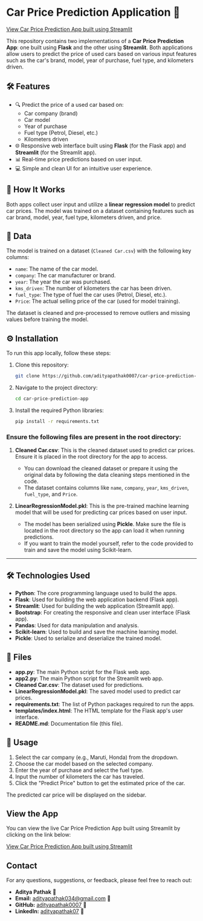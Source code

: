 # Car Price Prediction Application 🚗

[View Car Price Prediction App built using Streamlit](https://carpricepredictor-9f4aeequmfbqyzrx8wxappj.streamlit.app/)

This repository contains two implementations of a **Car Price Prediction App**: one built using **Flask** and the other using **Streamlit**. Both applications allow users to predict the price of used cars based on various input features such as the car's brand, model, year of purchase, fuel type, and kilometers driven.

## 🛠️ Features

- 🔍 Predict the price of a used car based on:
  - Car company (brand)
  - Car model
  - Year of purchase
  - Fuel type (Petrol, Diesel, etc.)
  - Kilometers driven
- 🌐 Responsive web interface built using **Flask** (for the Flask app) and **Streamlit** (for the Streamlit app).
- 📊 Real-time price predictions based on user input.
- 💻 Simple and clean UI for an intuitive user experience.

## 🧠 How It Works

Both apps collect user input and utilize a **linear regression model** to predict car prices. The model was trained on a dataset containing features such as car brand, model, year, fuel type, kilometers driven, and price.

## 📄 Data

The model is trained on a dataset (`Cleaned Car.csv`) with the following key columns:
- `name`: The name of the car model.
- `company`: The car manufacturer or brand.
- `year`: The year the car was purchased.
- `kms_driven`: The number of kilometers the car has been driven.
- `fuel_type`: The type of fuel the car uses (Petrol, Diesel, etc.).
- `Price`: The actual selling price of the car (used for model training).

The dataset is cleaned and pre-processed to remove outliers and missing values before training the model.


## ⚙️ Installation

To run this app locally, follow these steps:

1. Clone this repository:
   ```bash
   git clone https://github.com/adityapathak0007/car-price-prediction-app.git

2. Navigate to the project directory:
   ```bash
   cd car-price-prediction-app

3. Install the required Python libraries:
   ```bash
   pip install -r requirements.txt

### Ensure the following files are present in the root directory:

1. **Cleaned Car.csv**: This is the cleaned dataset used to predict car prices. Ensure it is placed in the root directory for the app to access.
   
   - You can download the cleaned dataset or prepare it using the original data by following the data cleaning steps mentioned in the code.
   - The dataset contains columns like `name`, `company`, `year`, `kms_driven`, `fuel_type`, and `Price`.

2. **LinearRegressionModel.pkl**: This is the pre-trained machine learning model that will be used for predicting car prices based on user input.

   - The model has been serialized using **Pickle**. Make sure the file is located in the root directory so the app can load it when running predictions.
   - If you want to train the model yourself, refer to the code provided to train and save the model using Scikit-learn.


---

## 🛠️ Technologies Used

- **Python**: The core programming language used to build the apps.
- **Flask**: Used for building the web application backend (Flask app).
- **Streamlit**: Used for building the web application (Streamlit app).
- **Bootstrap**: For creating the responsive and clean user interface (Flask app).
- **Pandas**: Used for data manipulation and analysis.
- **Scikit-learn**: Used to build and save the machine learning model.
- **Pickle**: Used to serialize and deserialize the trained model.

## 📁 Files

- **app.py**: The main Python script for the Flask web app.
- **app2.py**: The main Python script for the Streamlit web app.
- **Cleaned Car.csv**: The dataset used for predictions.
- **LinearRegressionModel.pkl**: The saved model used to predict car prices.
- **requirements.txt**: The list of Python packages required to run the apps.
- **templates/index.html**: The HTML template for the Flask app's user interface.
- **README.md**: Documentation file (this file).


## 🎯 Usage

1. Select the car company (e.g., Maruti, Honda) from the dropdown.
2. Choose the car model based on the selected company.
3. Enter the year of purchase and select the fuel type.
4. Input the number of kilometers the car has traveled.
5. Click the "Predict Price" button to get the estimated price of the car.

The predicted car price will be displayed on the sidebar.


## View the App

You can view the live Car Price Prediction App built using Streamlit by clicking on the link below:

[View Car Price Prediction App built using Streamlit](https://carpricepredictor-9f4aeequmfbqyzrx8wxappj.streamlit.app/)

## Contact

For any questions, suggestions, or feedback, please feel free to reach out:

- **Aditya Pathak** 👤
- **Email:** [adityapathak034@gmail.com](mailto:adityapathak034@gmail.com) 📧
- **GitHub:** [adityapathak0007](https://github.com/adityapathak0007) 🐙
- **LinkedIn:** [adityapathak07](https://www.linkedin.com/in/adityapathak07) 🔗
